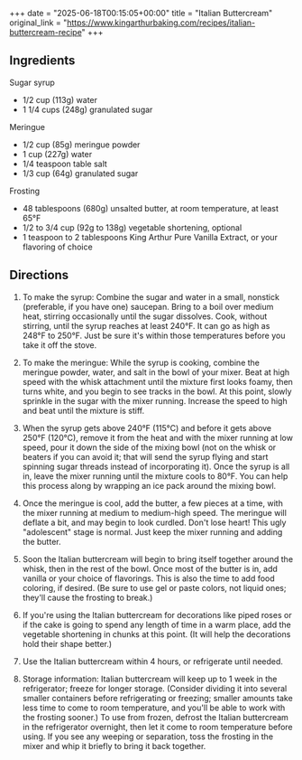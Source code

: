 +++
date = "2025-06-18T00:15:05+00:00"
title = "Italian Buttercream"
original_link = "https://www.kingarthurbaking.com/recipes/italian-buttercream-recipe"
+++

## Ingredients

Sugar syrup

- 1/2 cup (113g) water
- 1 1/4 cups (248g) granulated sugar

Meringue

- 1/2 cup (85g) meringue powder
- 1 cup (227g) water
- 1/4 teaspoon table salt
- 1/3 cup (64g) granulated sugar

Frosting

- 48 tablespoons (680g) unsalted butter, at room temperature, at least 65°F
- 1/2 to 3/4 cup (92g to 138g) vegetable shortening, optional
- 1 teaspoon to 2 tablespoons King Arthur Pure Vanilla Extract, or your flavoring of choice

## Directions

1. To make the syrup: Combine the sugar and water in a small, nonstick (preferable, if you have one) saucepan. Bring to a boil over medium heat, stirring occasionally until the sugar dissolves. Cook, without stirring, until the syrup reaches at least 240°F. It can go as high as 248°F to 250°F. Just be sure it's within those temperatures before you take it off the stove.

1. To make the meringue: While the syrup is cooking, combine the meringue powder, water, and salt in the bowl of your mixer. Beat at high speed with the whisk attachment until the mixture first looks foamy, then turns white, and you begin to see tracks in the bowl. At this point, slowly sprinkle in the sugar with the mixer running. Increase the speed to high and beat until the mixture is stiff.

1. When the syrup gets above 240°F (115°C) and before it gets above 250°F (120°C), remove it from the heat and with the mixer running at low speed, pour it down the side of the mixing bowl (not on the whisk or beaters if you can avoid it; that will send the syrup flying and start spinning sugar threads instead of incorporating it). Once the syrup is all in, leave the mixer running until the mixture cools to 80°F. You can help this process along by wrapping an ice pack around the mixing bowl.

1. Once the meringue is cool, add the butter, a few pieces at a time, with the mixer running at medium to medium-high speed. The meringue will deflate a bit, and may begin to look curdled. Don't lose heart! This ugly "adolescent" stage is normal. Just keep the mixer running and adding the butter.

1. Soon the Italian buttercream will begin to bring itself together around the whisk, then in the rest of the bowl. Once most of the butter is in, add vanilla or your choice of flavorings. This is also the time to add food coloring, if desired. (Be sure to use gel or paste colors, not liquid ones; they'll cause the frosting to break.)

1. If you're using the Italian buttercream for decorations like piped roses or if the cake is going to spend any length of time in a warm place, add the vegetable shortening in chunks at this point. (It will help the decorations hold their shape better.)

1. Use the Italian buttercream within 4 hours, or refrigerate until needed.

1. Storage information: Italian buttercream will keep up to 1 week in the refrigerator; freeze for longer storage. (Consider dividing it into several smaller containers before refrigerating or freezing; smaller amounts take less time to come to room temperature, and you'll be able to work with the frosting sooner.) To use from frozen, defrost the Italian buttercream in the refrigerator overnight, then let it come to room temperature before using. If you see any weeping or separation, toss the frosting in the mixer and whip it briefly to bring it back together.
